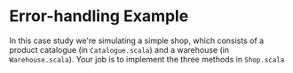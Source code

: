 # Error-handling Example

In this case study we're simulating a simple shop, which consists of a product catalogue (in `Catalogue.scala`) and a warehouse (in `Warehouse.scala`). Your job is to implement the three methods in `Shop.scala`
